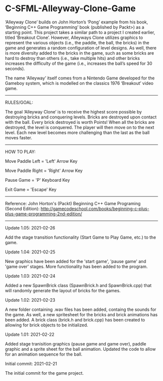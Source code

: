 # C-SFML-Alleyway-Clone-Game
‘Alleyway Clone’ builds on John Horton’s ‘Pong’ example from his book, ‘Beginning C++ Game Programming’ book (published by Packt>) as a starting point.  This project takes a similar path to a project I created earlier, titled ‘Breakout Clone’.  However, Alleyways Clone utilizes graphics to represent the various objects (i.e., the paddle, the ball, the bricks) in the game and generates a random configuration of level designs.  As well, there is more diversity added to the bricks in the game, such as some bricks are hard to destroy than others (i.e., take multiple hits) and other bricks increases the difficulty of the game (i.e., increases the ball’s speed for 30 seconds).

The name ‘Alleyway’ itself comes from a Nintendo Game developed for the Gameboy system, which is modelled on the classics 1976 ‘Breakout’ video game.

-------------------

RULES/GOAL:

The goal ‘Alleyway Clone’ is to receive the highest score possible by destroying bricks and conquering levels. Bricks are destroyed upon contact with the ball. Every brick destroyed is worth Points! When all the bricks are destroyed, the level is conquered. The player will then move on to the next level. Each new level becomes more challenging than the last as the ball moves faster. 

--------------------

HOW TO PLAY:

Move Paddle Left = 'Left' Arrow Key

Move Paddle Right = 'Right' Arrow Key

Pause Game = 'P' Keyboard Key

Exit Game = 'Escape' Key


------------------------

Reference: John Horton's (Packt) Beginning C++ Game Programing (Second Edition): http://gamecodeschool.com/books/beginning-c-plus-plus-game-programming-2nd-edition/

----------------------


Update 1.05: 2021-02-26

Add the stage transition functionality (Start Game to Play Game, etc.) to the game.



Update 1.04: 2021-02-25

New graphics have been added for the 'start game', 'pause game' and 'game over' stages.  More functionality has been added to the program.


Update 1.03: 2021-02-24

Added a new SpawnBrick class (SpawnBrick.h and SpawnBrick.cpp) that will randomly generate the layout of bricks for the games. 


Update 1.02: 2021-02-23

A new folder containing .wav files has been added, containg the sounds for the game.  As well, a new spritesheet for the bricks and brick animations has been added.  A brick class (brick.h and brick.cpp) has been created to allowing for brick objects to be initialized.


Update 1.01: 2021-02-22

Added stage tranisition graphics (pause game and game over), paddle graphic and a sprite sheet for the ball animation.  Updated the code to allow for an animation sequence for the ball.


Initial commit: 2021-02-21

The initial commit for the game project.
